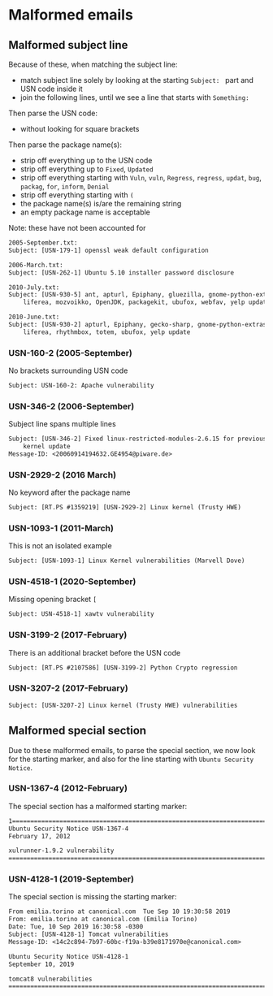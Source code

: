 # Malformed emails

## Malformed subject line

Because of these, when matching the subject line:
- match subject line solely by looking at the starting `Subject: ` part and USN code inside it
- join the following lines, until we see a line that starts with `Something:`

Then parse the USN code:
- without looking for square brackets

Then parse the package name(s):
- strip off everything up to the USN code
- strip off everything up to `Fixed`, `Updated`
- strip off everything starting with `Vuln`, `vuln`, `Regress`, `regress`, `updat`, `bug`, `packag`, `for`, `inform`, `Denial`
- strip off everything starting with `(`
- the package name(s) is/are the remaining string
- an empty package name is acceptable

Note: these have not been accounted for

```txt
2005-September.txt:
Subject: [USN-179-1] openssl weak default configuration

2006-March.txt:
Subject: [USN-262-1] Ubuntu 5.10 installer password disclosure

2010-July.txt:
Subject: [USN-930-5] ant, apturl, Epiphany, gluezilla, gnome-python-extras,
	liferea, mozvoikko, OpenJDK, packagekit, ubufox, webfav, yelp update

2010-June.txt:
Subject: [USN-930-2] apturl, Epiphany, gecko-sharp, gnome-python-extras,
	liferea, rhythmbox, totem, ubufox, yelp update
```

### USN-160-2 (2005-September)

No brackets surrounding USN code

```txt
Subject: USN-160-2: Apache vulnerability
```

### USN-346-2 (2006-September)

Subject line spans multiple lines

```txt
Subject: [USN-346-2] Fixed linux-restricted-modules-2.6.15 for previous Linux
	kernel update
Message-ID: <20060914194632.GE4954@piware.de>
```

### USN-2929-2 (2016 March)

No keyword after the package name

```txt
Subject: [RT.PS #1359219] [USN-2929-2] Linux kernel (Trusty HWE)
```

### USN-1093-1 (2011-March)

This is not an isolated example

```txt
Subject: [USN-1093-1] Linux Kernel vulnerabilities (Marvell Dove)
```

### USN-4518-1 (2020-September)

Missing opening bracket `[`

```txt
Subject: USN-4518-1] xawtv vulnerability
```

### USN-3199-2 (2017-February)

There is an additional bracket before the USN code

```txt
Subject: [RT.PS #2107586] [USN-3199-2] Python Crypto regression
```

### USN-3207-2 (2017-February)

```txt
Subject: [USN-3207-2] Linux kernel (Trusty HWE) vulnerabilities
```

## Malformed special section

Due to these malformed emails, to parse the special section, we now look for the starting marker, and also for the line starting with `Ubuntu Security Notice`.

### USN-1367-4 (2012-February)

The special section has a malformed starting marker:

```txt
1==========================================================================
Ubuntu Security Notice USN-1367-4
February 17, 2012

xulrunner-1.9.2 vulnerability
==========================================================================
```

### USN-4128-1 (2019-September)

The special section is missing the starting marker:

```txt
From emilia.torino at canonical.com  Tue Sep 10 19:30:58 2019
From: emilia.torino at canonical.com (Emilia Torino)
Date: Tue, 10 Sep 2019 16:30:58 -0300
Subject: [USN-4128-1] Tomcat vulnerabilities
Message-ID: <14c2c894-7b97-60bc-f19a-b39e8171970e@canonical.com>

Ubuntu Security Notice USN-4128-1
September 10, 2019

tomcat8 vulnerabilities
==========================================================================
```


